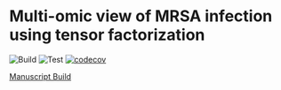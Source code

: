 # Multi-omic view of MRSA infection using tensor factorization

![Build](https://github.com/meyer-lab/tfac-mrsa/workflows/Build/badge.svg)
![Test](https://github.com/meyer-lab/tfac-mrsa/workflows/Test/badge.svg)
[![codecov](https://codecov.io/gh/meyer-lab/tfac-mrsa/branch/master/graph/badge.svg?token=UFIJCPAIPX)](https://codecov.io/gh/meyer-lab/tfac-mrsa)

[Manuscript Build](https://meyer-lab.github.io/tfac-mrsa/manuscript.html)
